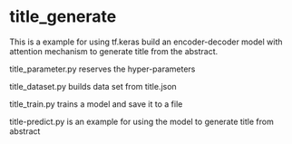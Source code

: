 # title_generate
This is a example for using tf.keras build an encoder-decoder model with attention mechanism to generate title from the abstract.

title_parameter.py  reserves the hyper-parameters

title_dataset.py builds data set from title.json

title_train.py trains a model and save it to a file

title-predict.py is an example for using the model to generate title from abstract

